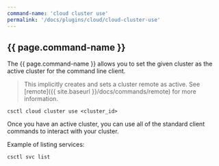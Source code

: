 ```yaml
---
command-name: 'cloud cluster use'
permalink: '/docs/plugins/cloud/cloud-cluster-use'
---
```


<h2> {{ page.command-name }} </h2>

<p>
The {{ page.command-name }} allows you to set the given cluster as the active cluster for the command line client.
</p>

> This implicitly creates and sets a cluster remote as active. See [remote]({{ site.baseurl }}/docs/commands/remote) for more information.

`csctl cloud cluster use <cluster_id>`

Once you have an active cluster, you can use all of the standard client commands to interact with your cluster.

Example of listing services:

`csctl svc list`
